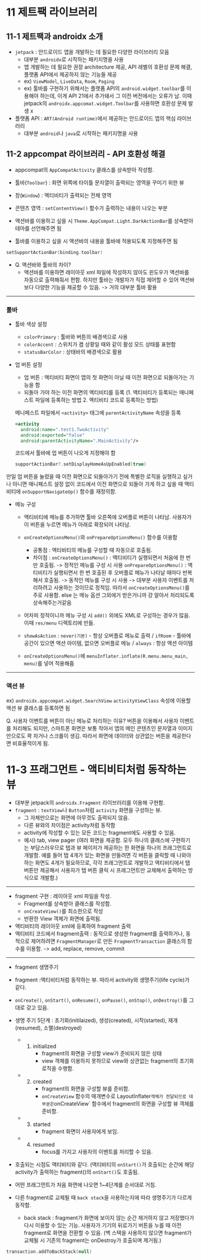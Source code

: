 # 11 제트팩 라이브러리
## 11-1 제트팩과 androidx 소개
- `jetpack` : 안드로이드 앱을 개발하는 데 필요한 다양한 라이브러리 모음
  - 대부분 `androidx`로 시작하는 패키지명을 사용
  - 앱 개발하는 데 필요한 권장 architecture 제공, API 레벨의 호환성 문제 해결, 플랫폼 API에서 제공하지 않는 기능들 제공
  - ex) `ViewModel`, `LiveData`, `Room`, `Paging`
  - ex) 툴바를 구현하기 위해서는 플랫폼 API의 `android.widget.toolbar`를 이용해야 하는데, 이게 API 21에서 추가돼서 그 이전 버전에서는 오류가 남. 이때 jetpack의 `androidx.appcomat.widget.Toolbar`를 사용하면 호환성 문제 발생 x
- 플랫폼 API : `ART(Android runtime)`에서 제공하는 안드로이드 앱의 핵심 라이브러리
  - 대부분 `android`나 `java`로 시작하는 패키지명을 사용

## 11-2 appcompat 라이브러리 - API 호환성 해결
- appcompat의 `AppCompatActivity` 클래스를 상속받아 작성함.
- 툴바(`Toolbar`) : 화면 위쪽에 타이틀 문자열이 출력되는 영역을 꾸미기 위한 뷰
- 창(`Window`) : 액티비티가 출력되는 전체 영역
- 콘텐츠 영역 : `setContentView()` 함수가 출력하는 내용이 나오는 부분

- 액션바를 이용하고 싶을 시 `Theme.AppCompat.Light.DarkActionBar`를 상속받아 테마를 선언해주면 됨
- 툴바를 이용하고 싶을 시 액션바의 내용을 툴바에 적용되도록 지정해주면 됨
```Kotlin
setSupportActionBar(binding.toolbar)
```
- Q. 액션바와 툴바의 차이?
  - 액션바를 이용하면 레이아웃 xml 파일에 작성하지 않아도 윈도우가 액션바를 자동으로 출력해줘서 편함. 하지만 툴바는 개발자가 직접 제어할 수 있어 액션바보다 다양한 기능을 제공할 수 있음. -> 거의 대부분 툴바 활용
 
---
### 툴바

- 툴바 색상 설정
  - `colorPrimary` : 툴바와 버튼의 배경색으로 사용
  - `colorAccent` : 스위치가 켬 상황일 때와 같이 활성 모드 상태를 표현함
  - `statusBarColor` : 상태바의 배경색으로 활용
 
- 업 버튼 설정
  - 업 버튼 : 액티비티 화면이 앱의 첫 화면이 아닐 때 이전 화면으로 되돌아가는 기능을 함
  - 되돌아 가야 하는 이전 화면의 액티비티를 등록 (1. 액티비티가 등록되는 매니페스트 파일에 등록하는 방법 2. 액티비티 코드로 등록하는 방법)

  메니페스트 파일에서 `<activity>` 태그에 `parentActivityName` 속성을 등록
  ```xml
  <activity
    android:name=".test1.TwoActivity"
    android:exported="false"
    android:parentActivityName=".MainActivity"/>
  ```
  
  코드에서 툴바에 업 버튼이 나오게 지정해야 함
  ```Kotlin
  supportActionBar?.setDisplayHomeAsUpEnabled(true)
  ```

 만일 업 버튼을 눌렀을 때 이전 화면으로 되돌아가기 전에 특별한 로직을 실행하고 싶거나 아니면 매니페스트 설정 없이 코드에서 이전 화면으로 되돌아 가게 하고 싶을 때 액티비티에 `onSupportNavigateUp()` 함수를 재정의함.

- 메뉴 구성
  - 액티비티에 메뉴를 추가하면 툴바 오른쪽에 오버플로 버튼이 나타남. 사용자가 이 버튼을 누르면 메뉴가 아래로 확장되어 나타남.
  - `onCreateOptionsMenu()`와 `onPrepareOptionsMenu()` 함수를 이용함
    - 공통점 : 액티비티의 메뉴를 구성할 때 자동으로 호출됨.
    - 차이점 : `onCreateOptionsMenu()` : 액티비티가 실행되면서 처음에 한 번만 호출됨.
               -> 정적인 메뉴를 구성 시 사용
               `onPrepareOptionsMenu()` : 액티비티가 실행되면서 한 번 호출된 후 오버플로 메뉴가 나타날 때마다 반복해서 호출됨.
               -> 동적인 메뉴를 구성 시 사용
    -> 대부분 사용자 이벤트를 처리하려고 사용하는 것이므로 정적임. 따라서 `onCreateOptionsMenu()`를 주로 사용함.
      else 는 메뉴 옵션 그외에거 받은거니까 걍 알아서 처리되도록 상속해주는거같음

  - 어차피 정적이니까 메뉴 구성 시 `add()` 외에도 XML로 구성하는 경우가 많음. 이때 `res/menu` 디렉토리에 만듦.
  - `showAsAction` : `never(기본)` - 항상 오버플로 메뉴로 출력 / `ifRoom` - 툴바에 공간이 있으면 액션 아이템, 없으면 오버플로 메뉴 / `always` : 항상 액션 아이템
  - `onCreateOptionsMenu()`에 `menuInflater.inflate(R.menu.menu_main, menu)`를 넣어 적용해줌
  
---
### 액션 뷰
ex) `androidx.appcompat.widget.SearchView`
`activityViewClass` 속성에 이용할 액션 뷰 클래스를 등록하면 됨

Q. 사용자 이벤트를 버튼이 아닌 메뉴로 처리하는 이유?
버튼을 이용해서 사용자 이벤트를 처리해도 되지만, 스마트폰 화면은 보통 작아서 앱의 메인 콘텐츠인 문자열과 이미지만으로도 꽉 차거나 스크롤이 생김. 따라서 화면에 데이터와 상관없는 버튼을 제공한다면 비효율적이게 됨.
  
# 11-3 프래그먼트 - 액티비티처럼 동작하는 뷰
- 대부분 jetpack의 `androidx.Fragment` 라이브러리를 이용해 구현함.
- `fragment` : `textView`나 `Button`처럼 `activity` 화면을 구성하는 뷰.
  - 그 자체만으로는 화면에 아무것도 출력되지 않음.
  - 다른 뷰와의 차이점은 activity처럼 동작함
  - activity에 작성할 수 있는 모든 코드는 fragment에도 사용할 수 있음.
  - 예시) tab, view pager (여러 화면을 제공함. 모두 하나의 클래스에 구현하기는 부담스러우므로 탭과 뷰 페이저가 제공하는 한 화면을 하나의 프래그먼트로 개발함. 예를 들어 탭 4개가 있는 화면을 만들려면 각 버튼을 클릭할 때 나와야 하는 화면도 4개가 필요하므로, 각각 프래그먼트로 개발하고 액티비티에서 탭 버튼만 제공해서 사용자가 탭 버튼 클릭 시 프래그먼트만 교체해서 출력하는 방식으로 개발함.)
---
  - fragment 구현 : 레이아웃 xml 파일을 작성.
    - Fragment를 상속받아 클래스를 작성함.
    - `onCreateView()`를 최소한으로 작성
    - 반환한 View 객체가 화면에 출력됨.
  - 액티비티의 레이아웃 xml에 등록하여 fragment 출력
  - 액티비티 코드에서 fragment출력 : 동적으로 생성한 fragment를 출력하거나, 동적으로 제어하려면 `FragmentManager`로 만든 `FragmentTransaction` 클래스의 함수를 이용함. -> add, replace, remove, commit
---
- fragment 생명주기
- fragment :액티비티처럼 동작하는 뷰. 따라서 activity와 생명주기(life cycle)가 같다.
- `onCreate()`, `onStart()`, `onResume()`, `onPause()`, `onStop()`, `onDestroy()`를 그대로 갖고 있음.
- 생명 주기 5단계 : 초기화(initilaized), 생성(created), 시작(started), 재개(resumed), 소멸(destroyed)
  - 1. initialized
       - fragment의 화면을 구성할 view가 준비되지 않은 상태
       - view 객체를 이용하지 못하므로 view와 상관없는 fragment의 초기화 로직을 수행함.
  - 2. created
       - fragment의 화면을 구성할 뷰를 준비함.
       - `onCreateView` 함수의 매개변수로 LayoutInflater` 객체가 전달되므로 대부분은 `onCreateView` 함수에서 fragment의 화면을 구성할 뷰 객체를 준비함.
  - 3. started
       - fragment 화면이 사용자에게 보임.
  - 4. resumed
       - focus를 가지고 사용자의 이벤트를 처리할 수 있음.
        
- 호출되는 시점도 액티비티와 같다. (액티비티의 `onStart()`가 호출되는 순간에 해당 activity가 출력하는 fragment()의 `onStart()`도 호출됨.
- 어떤 프래그먼트가 처음 화면에 나오면 1~4단계를 순서대로 거침.
- 다른 fragment로 교체될 때 `back stack`을 사용하는지에 따라 생명주기가 다르게 동작함.
  - back stack : fragment가 화면에 보이지 않는 순간 제거하지 않고 저장했다가 다시 이용할 수 있는 기능. 사용자가 기기의 뒤로가기 버튼을 누를 때 이전 fragment로 화면을 전환할 수 있음. (백 스택을 사용하지 않으면 fragment가 교체될 시 기존의 fragment는 onDestroy가 호출되며 제거됨.)
```Kotlin
transaction.addToBackStack(null)
```
